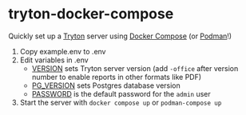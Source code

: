 # tryton-docker-compose

Quickly set up a [Tryton](https://www.tryton.org/) server using [Docker Compose](https://docs.docker.com/compose/) (or [Podman](https://docs.podman.io/en/latest/markdown/podman-compose.1.html)!)

1. Copy example.env to .env
2. Edit variables in .env 
   + [VERSION](https://github.com/bdunnette/tryton-docker-compose/blob/bf5165935343b611336a8ea1652d6a0a40271d56/example.env#L1) sets Tryton server version (add `-office` after version number to enable reports in other formats like PDF)
   + [PG_VERSION](https://github.com/bdunnette/tryton-docker-compose/blob/bf5165935343b611336a8ea1652d6a0a40271d56/example.env#L2) sets Postgres database version
   + [PASSWORD](https://github.com/bdunnette/tryton-docker-compose/blob/bf5165935343b611336a8ea1652d6a0a40271d56/example.env#L4) is the default password for the `admin` user
3. Start the server with `docker compose up` or `podman-compose up`
